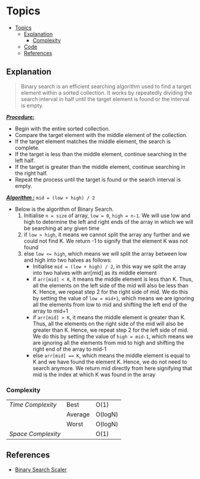 # Topics
- [Topics](#Topics)
  - [Explanation](#Explanation)
    - [Complexity](#Complexity) 
  - [Code](#Code)
  - [References](#references)

## Explanation
> Binary search is an efficient searching algorithm used to find a target element within a sorted collection. It works by repeatedly dividing the search interval in half until the target element is found or the interval is empty.

<ins>***Procedure:***</ins>
- Begin with the entire sorted collection.
- Compare the target element with the middle element of the collection.
- If the target element matches the middle element, the search is complete.
- If the target is less than the middle element, continue searching in the left half.
- If the target is greater than the middle element, continue searching in the right half.
- Repeat the process until the target is found or the search interval is empty.

<ins>***Algorithm :***</ins> `mid = (low + high) / 2`
- Below is the algorithm of Binary Search.
  1. Initialise `n = size` of array, `low = 0`, `high = n-1`. We will use low and high to determine the left and right ends of the array in which we will be searching at any given time
  2. if `low > high`, it means we cannot split the array any further and we could not find K. We return -1 to signify that the element K was not found
  3. else `low <= high`, which means we will split the array between low and high into two halves as follows:
      - Initialise `mid = (low + high) / 2`, in this way we split the array into two halves with arr[mid] as its middle element
      - if `arr[mid] < K`, it means the middle element is less than K. Thus, all the elements on the left side of the mid will also be less than K. Hence, we repeat step 2 for the right side of mid. We do this by setting the value of `low = mid+1`, which means we are ignoring all the elements from low to mid and shifting the left end of the array to mid+1
      - if `arr[mid] > K`, it means the middle element is greater than K. Thus, all the elements on the right side of the mid will also be greater than K. Hence, we repeat step 2 for the left side of mid. We do this by setting the value of `high = mid-1`, which means we are ignoring all the elements from mid to high and shifting the right end of the array to mid-1
      - else `arr[mid] == K`, which means the middle element is equal to K and we have found the element K. Hence, we do not need to search anymore. We return mid directly from here signifying that mid is the index at which K was found in the array

### Complexity
<table>
  <tr>
    <td><I>Time Complexity<I></td> 
    <td>Best</td> 
    <td>O(1)</td>  
  </tr>
  <tr>
    <td></td>
    <td>Average</td>
    <td>O(logN)</td>
  </tr>
  <tr>
    <td></td>
    <td>Worst</td>
    <td>O(logN)</td>
  </tr>
  <tr>
    <td><I>Space Complexity<I></td>
    <td></td>
    <td>O(1)</td>
  </tr>  
</table>

## References
* [Binary Search Scaler](https://www.scaler.com/topics/data-structures/binary-search-algorithm/)
